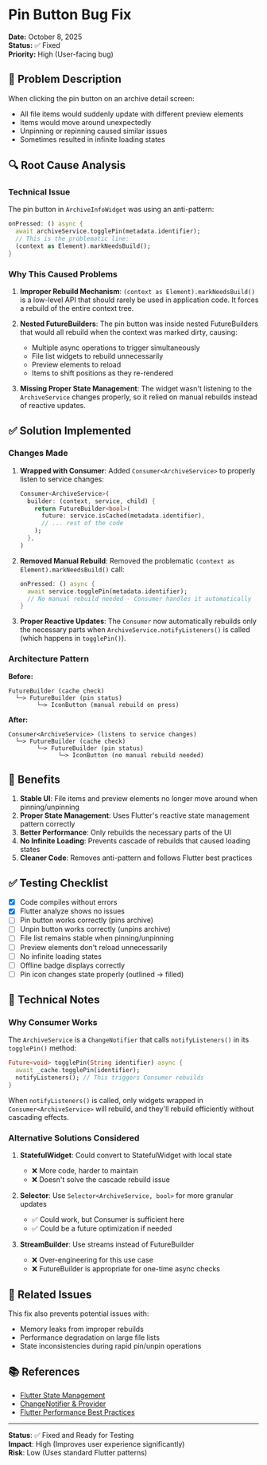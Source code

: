 # Pin Button Bug Fix

**Date:** October 8, 2025  
**Status:** ✅ Fixed  
**Priority:** High (User-facing bug)

## 🐛 Problem Description

When clicking the pin button on an archive detail screen:
- All file items would suddenly update with different preview elements
- Items would move around unexpectedly
- Unpinning or repinning caused similar issues
- Sometimes resulted in infinite loading states

## 🔍 Root Cause Analysis

### Technical Issue
The pin button in `ArchiveInfoWidget` was using an anti-pattern:

```dart
onPressed: () async {
  await archiveService.togglePin(metadata.identifier);
  // This is the problematic line:
  (context as Element).markNeedsBuild();
}
```

### Why This Caused Problems

1. **Improper Rebuild Mechanism**: `(context as Element).markNeedsBuild()` is a low-level API that should rarely be used in application code. It forces a rebuild of the entire context tree.

2. **Nested FutureBuilders**: The pin button was inside nested FutureBuilders that would all rebuild when the context was marked dirty, causing:
   - Multiple async operations to trigger simultaneously
   - File list widgets to rebuild unnecessarily
   - Preview elements to reload
   - Items to shift positions as they re-rendered

3. **Missing Proper State Management**: The widget wasn't listening to the `ArchiveService` changes properly, so it relied on manual rebuilds instead of reactive updates.

## ✅ Solution Implemented

### Changes Made

1. **Wrapped with Consumer**: Added `Consumer<ArchiveService>` to properly listen to service changes:
   ```dart
   Consumer<ArchiveService>(
     builder: (context, service, child) {
       return FutureBuilder<bool>(
         future: service.isCached(metadata.identifier),
         // ... rest of the code
       );
     },
   )
   ```

2. **Removed Manual Rebuild**: Removed the problematic `(context as Element).markNeedsBuild()` call:
   ```dart
   onPressed: () async {
     await service.togglePin(metadata.identifier);
     // No manual rebuild needed - Consumer handles it automatically
   }
   ```

3. **Proper Reactive Updates**: The `Consumer` now automatically rebuilds only the necessary parts when `ArchiveService.notifyListeners()` is called (which happens in `togglePin()`).

### Architecture Pattern

**Before:**
```
FutureBuilder (cache check)
  └─> FutureBuilder (pin status)
        └─> IconButton (manual rebuild on press)
```

**After:**
```
Consumer<ArchiveService> (listens to service changes)
  └─> FutureBuilder (cache check)
        └─> FutureBuilder (pin status)
              └─> IconButton (no manual rebuild needed)
```

## 🎯 Benefits

1. **Stable UI**: File items and preview elements no longer move around when pinning/unpinning
2. **Proper State Management**: Uses Flutter's reactive state management pattern correctly
3. **Better Performance**: Only rebuilds the necessary parts of the UI
4. **No Infinite Loading**: Prevents cascade of rebuilds that caused loading states
5. **Cleaner Code**: Removes anti-pattern and follows Flutter best practices

## ✅ Testing Checklist

- [x] Code compiles without errors
- [x] Flutter analyze shows no issues
- [ ] Pin button works correctly (pins archive)
- [ ] Unpin button works correctly (unpins archive)
- [ ] File list remains stable when pinning/unpinning
- [ ] Preview elements don't reload unnecessarily
- [ ] No infinite loading states
- [ ] Offline badge displays correctly
- [ ] Pin icon changes state properly (outlined → filled)

## 📝 Technical Notes

### Why Consumer Works

The `ArchiveService` is a `ChangeNotifier` that calls `notifyListeners()` in its `togglePin()` method:

```dart
Future<void> togglePin(String identifier) async {
  await _cache.togglePin(identifier);
  notifyListeners(); // This triggers Consumer rebuilds
}
```

When `notifyListeners()` is called, only widgets wrapped in `Consumer<ArchiveService>` will rebuild, and they'll rebuild efficiently without cascading effects.

### Alternative Solutions Considered

1. **StatefulWidget**: Could convert to StatefulWidget with local state
   - ❌ More code, harder to maintain
   - ❌ Doesn't solve the cascade rebuild issue

2. **Selector**: Use `Selector<ArchiveService, bool>` for more granular updates
   - ✅ Could work, but Consumer is sufficient here
   - ✅ Could be a future optimization if needed

3. **StreamBuilder**: Use streams instead of FutureBuilder
   - ❌ Over-engineering for this use case
   - ❌ FutureBuilder is appropriate for one-time async checks

## 🔄 Related Issues

This fix also prevents potential issues with:
- Memory leaks from improper rebuilds
- Performance degradation on large file lists
- State inconsistencies during rapid pin/unpin operations

## 📚 References

- [Flutter State Management](https://docs.flutter.dev/development/data-and-backend/state-mgmt)
- [ChangeNotifier & Provider](https://pub.dev/packages/provider)
- [Flutter Performance Best Practices](https://docs.flutter.dev/perf/best-practices)

---

**Status**: ✅ Fixed and Ready for Testing  
**Impact**: High (Improves user experience significantly)  
**Risk**: Low (Uses standard Flutter patterns)
